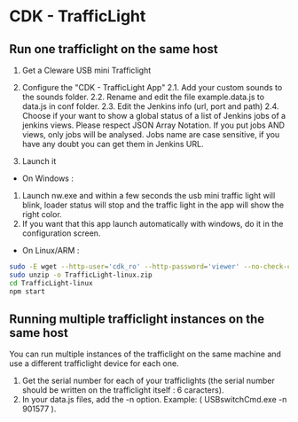 # CDK - TrafficLight #

## Run one trafficlight on the same host ##

1. Get a Cleware USB mini Trafficlight

2. Configure the "CDK - TrafficLight App"
	2.1. Add your custom sounds to the sounds folder.
	2.2. Rename and edit the file example.data.js to data.js in conf folder.
	2.3. Edit the Jenkins info (url, port and path)
	2.4. Choose if your want to show a global status of a list of Jenkins jobs of a jenkins views. Please respect JSON Array Notation. If you put jobs AND views, only jobs will be analysed. Jobs name are case sensitive, if you have any doubt you can get them in Jenkins URL.

3. Launch it

- On Windows :

1. Launch nw.exe and within a few seconds the usb mini traffic light will blink, loader status will stop and the traffic light in the app will show the right color.
2. If you want that this app launch automatically with windows, do it in the configuration screen.

- On Linux/ARM :

```bash
sudo -E wget --http-user='cdk_ro' --http-password='viewer' --no-check-certificate http://pdtinteg.ptx.fr.sopra/artifactory/prj-cdk-releases/com/soprasteria/cdk/trafficlight/TrafficLight-linux.zip -O TrafficLight-linux.zip
sudo unzip -o TrafficLight-linux.zip
cd TrafficLight-linux
npm start
```
	
## Running multiple trafficlight instances on the same host ##

You can run multiple instances of the trafficlight on the same machine and use a different trafficlight device for each one.

1. Get the serial number for each of your trafficlights (the serial number should be written on the trafficlight itself : 6 caracters).
2. In your data.js files, add the -n option. Example: ( USBswitchCmd.exe -n 901577 ).
